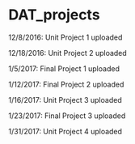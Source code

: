 # DAT_projects
12/8/2016: Unit Project 1 uploaded

12/18/2016: Unit Project 2 uploaded

1/5/2017: Final Project 1 uploaded

1/12/2017: Final Project 2 uploaded

1/16/2017: Unit Project 3 uploaded

1/23/2017: Final Project 3 uploaded

1/31/2017: Unit Project 4 uploaded
